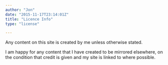 ```yaml
---
author: "Jon"
date: "2015-11-17T23:14:01Z"
title: "Licence Info"
type: "license"

---
```


Any content on this site is created by me unless otherwise stated.

I am happy for any content that I have created to be mirrored elsewhere, on the condition that credit is given and my site is linked to where possible.
